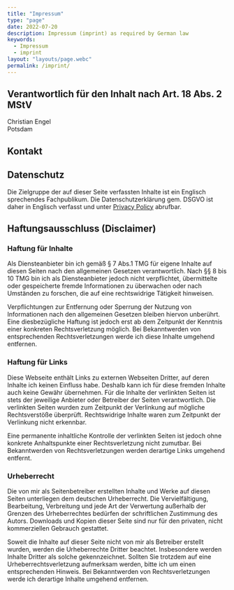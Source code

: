 ```yaml
---
title: "Impressum"
type: "page"
date: 2022-07-20
description: Impressum (imprint) as required by German law
keywords:
  - Impressum
  - imprint
layout: "layouts/page.webc"
permalink: /imprint/
---
```


## Verantwortlich für den Inhalt nach Art. 18 Abs. 2 MStV

Christian Engel  
Potsdam

## Kontakt

<p webc:is="encode-email" @address="WTI5dWRHRmpkRUJqYUhKcGJtZGxiQzVrWlhZSwo=" @message="Email senden"></p>

## Datenschutz

Die Zielgruppe der auf dieser Seite verfassten Inhalte ist ein Englisch sprechendes Fachpublikum. Die Datenschutzerklärung gem. DSGVO ist daher in Englisch verfasst und unter [Privacy Policy](/privacy-policy) abrufbar.

## Haftungsausschluss (Disclaimer)

### Haftung für Inhalte

Als Diensteanbieter bin ich gemäß § 7 Abs.1 TMG für eigene Inhalte auf diesen Seiten nach den allgemeinen Gesetzen verantwortlich. Nach §§ 8 bis 10 TMG bin ich als Diensteanbieter jedoch nicht verpflichtet, übermittelte oder gespeicherte fremde Informationen zu überwachen oder nach Umständen zu forschen, die auf eine rechtswidrige Tätigkeit hinweisen.

Verpflichtungen zur Entfernung oder Sperrung der Nutzung von Informationen nach den allgemeinen Gesetzen bleiben hiervon unberührt. Eine diesbezügliche Haftung ist jedoch erst ab dem Zeitpunkt der Kenntnis einer konkreten Rechtsverletzung möglich. Bei Bekanntwerden von entsprechenden Rechtsverletzungen werde ich diese Inhalte umgehend entfernen.

### Haftung für Links

Diese Webseite enthält Links zu externen Webseiten Dritter, auf deren Inhalte ich keinen Einfluss habe. Deshalb kann ich für diese fremden Inhalte auch keine Gewähr übernehmen. Für die Inhalte der verlinkten Seiten ist stets der jeweilige Anbieter oder Betreiber der Seiten verantwortlich. Die verlinkten Seiten wurden zum Zeitpunkt der Verlinkung auf mögliche Rechtsverstöße überprüft. Rechtswidrige Inhalte waren zum Zeitpunkt der Verlinkung nicht erkennbar.

Eine permanente inhaltliche Kontrolle der verlinkten Seiten ist jedoch ohne konkrete Anhaltspunkte einer Rechtsverletzung nicht zumutbar. Bei Bekanntwerden von Rechtsverletzungen werden derartige Links umgehend entfernt.

### Urheberrecht

Die von mir als Seitenbetreiber erstellten Inhalte und Werke auf diesen Seiten unterliegen dem deutschen Urheberrecht. Die Vervielfältigung, Bearbeitung, Verbreitung und jede Art der Verwertung außerhalb der Grenzen des Urheberrechtes bedürfen der schriftlichen Zustimmung des Autors. Downloads und Kopien dieser Seite sind nur für den privaten, nicht kommerziellen Gebrauch gestattet.

Soweit die Inhalte auf dieser Seite nicht von mir als Betreiber erstellt wurden, werden die Urheberrechte Dritter beachtet. Insbesondere werden Inhalte Dritter als solche gekennzeichnet. Sollten Sie trotzdem auf eine Urheberrechtsverletzung aufmerksam werden, bitte ich um einen entsprechenden Hinweis. Bei Bekanntwerden von Rechtsverletzungen werde ich derartige Inhalte umgehend entfernen.
